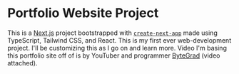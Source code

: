# Portfolio Website Project

This is a [Next.js](https://nextjs.org/) project bootstrapped with [`create-next-app`](https://github.com/vercel/next.js/tree/canary/packages/create-next-app) made using TypeScript, Tailwind CSS, and React. This is my first ever web-development project. I'll be customizing this as I go on and learn more. Video I'm basing this portfolio site off of is by YouTuber and programmer [ByteGrad](https://www.youtube.com/watch?v=sUKptmUVIBM&ab_channel=ByteGrad) (video attached).
